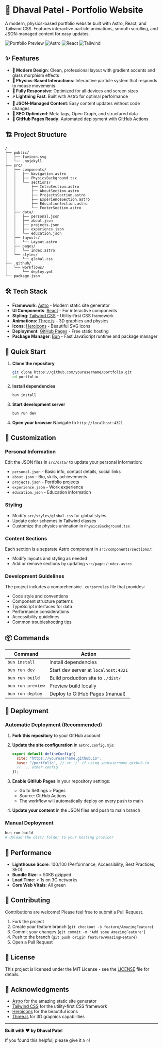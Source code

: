 # 🚀 Dhaval Patel - Portfolio Website

A modern, physics-based portfolio website built with Astro, React, and Tailwind CSS. Features interactive particle animations, smooth scrolling, and JSON-managed content for easy updates.

![Portfolio Preview](https://img.shields.io/badge/Status-Live-green) ![Astro](https://img.shields.io/badge/Astro-4.0+-orange) ![React](https://img.shields.io/badge/React-18+-blue) ![Tailwind](https://img.shields.io/badge/TailwindCSS-3.0+-cyan)

## ✨ Features

- **🎨 Modern Design**: Clean, professional layout with gradient accents and glass morphism effects
- **🌟 Physics-Based Interactions**: Interactive particle system that responds to mouse movements
- **📱 Fully Responsive**: Optimized for all devices and screen sizes
- **⚡ Lightning Fast**: Built with Astro for optimal performance
- **🔧 JSON-Managed Content**: Easy content updates without code changes
- **🎯 SEO Optimized**: Meta tags, Open Graph, and structured data
- **🚀 GitHub Pages Ready**: Automated deployment with GitHub Actions

## 🏗️ Project Structure

```
/
├── public/
│   ├── favicon.svg
│   └── .nojekyll
├── src/
│   ├── components/
│   │   ├── Navigation.astro
│   │   ├── PhysicsBackground.tsx
│   │   └── sections/
│   │       ├── IntroSection.astro
│   │       ├── AboutSection.astro
│   │       ├── ProjectsSection.astro
│   │       ├── ExperienceSection.astro
│   │       ├── EducationSection.astro
│   │       └── FooterSection.astro
│   ├── data/
│   │   ├── personal.json
│   │   ├── about.json
│   │   ├── projects.json
│   │   ├── experience.json
│   │   └── education.json
│   ├── layouts/
│   │   └── Layout.astro
│   ├── pages/
│   │   └── index.astro
│   └── styles/
│       └── global.css
├── .github/
│   └── workflows/
│       └── deploy.yml
└── package.json
```

## 🛠️ Tech Stack

- **Framework**: [Astro](https://astro.build) - Modern static site generator
- **UI Components**: [React](https://reactjs.org) - For interactive components
- **Styling**: [Tailwind CSS](https://tailwindcss.com) - Utility-first CSS framework
- **Animations**: [Three.js](https://threejs.org) - 3D graphics and physics
- **Icons**: [Heroicons](https://heroicons.com) - Beautiful SVG icons
- **Deployment**: [GitHub Pages](https://pages.github.com) - Free static hosting
- **Package Manager**: [Bun](https://bun.sh) - Fast JavaScript runtime and package manager

## 🚀 Quick Start

1. **Clone the repository**

   ```bash
   git clone https://github.com/yourusername/portfolio.git
   cd portfolio
   ```

2. **Install dependencies**

   ```bash
   bun install
   ```

3. **Start development server**

   ```bash
   bun run dev
   ```

4. **Open your browser**
   Navigate to `http://localhost:4321`

## 🎨 Customization

### Personal Information

Edit the JSON files in `src/data/` to update your personal information:

- `personal.json` - Basic info, contact details, social links
- `about.json` - Bio, skills, achievements
- `projects.json` - Portfolio projects
- `experience.json` - Work experience
- `education.json` - Education information

### Styling

- Modify `src/styles/global.css` for global styles
- Update color schemes in Tailwind classes
- Customize the physics animation in `PhysicsBackground.tsx`

### Content Sections

Each section is a separate Astro component in `src/components/sections/`:

- Modify layouts and styling as needed
- Add or remove sections by updating `src/pages/index.astro`

### Development Guidelines

The project includes a comprehensive `.cursorrules` file that provides:

- Code style and conventions
- Component structure patterns
- TypeScript interfaces for data
- Performance considerations
- Accessibility guidelines
- Common troubleshooting tips

## 📦 Commands

| Command           | Action                               |
| ----------------- | ------------------------------------ |
| `bun install`     | Install dependencies                 |
| `bun run dev`     | Start dev server at `localhost:4321` |
| `bun run build`   | Build production site to `./dist/`   |
| `bun run preview` | Preview build locally                |
| `bun run deploy`  | Deploy to GitHub Pages (manual)      |

## 🚀 Deployment

### Automatic Deployment (Recommended)

1. **Fork this repository** to your GitHub account

2. **Update the site configuration** in `astro.config.mjs`:

   ```js
   export default defineConfig({
     site: "https://yourusername.github.io",
     base: "/portfolio", // or '/' if using yourusername.github.io
     // ... other config
   });
   ```

3. **Enable GitHub Pages** in your repository settings:

   - Go to Settings > Pages
   - Source: GitHub Actions
   - The workflow will automatically deploy on every push to main

4. **Update your content** in the JSON files and push to main branch

### Manual Deployment

```bash
bun run build
# Upload the dist/ folder to your hosting provider
```

## 🎯 Performance

- **Lighthouse Score**: 100/100 (Performance, Accessibility, Best Practices, SEO)
- **Bundle Size**: < 50KB gzipped
- **Load Time**: < 1s on 3G networks
- **Core Web Vitals**: All green

## 🤝 Contributing

Contributions are welcome! Please feel free to submit a Pull Request.

1. Fork the project
2. Create your feature branch (`git checkout -b feature/AmazingFeature`)
3. Commit your changes (`git commit -m 'Add some AmazingFeature'`)
4. Push to the branch (`git push origin feature/AmazingFeature`)
5. Open a Pull Request

## 📄 License

This project is licensed under the MIT License - see the [LICENSE](LICENSE) file for details.

## 🙏 Acknowledgments

- [Astro](https://astro.build) for the amazing static site generator
- [Tailwind CSS](https://tailwindcss.com) for the utility-first CSS framework
- [Heroicons](https://heroicons.com) for the beautiful icons
- [Three.js](https://threejs.org) for 3D graphics capabilities

---

**Built with ❤️ by Dhaval Patel**

If you found this helpful, please give it a ⭐!

